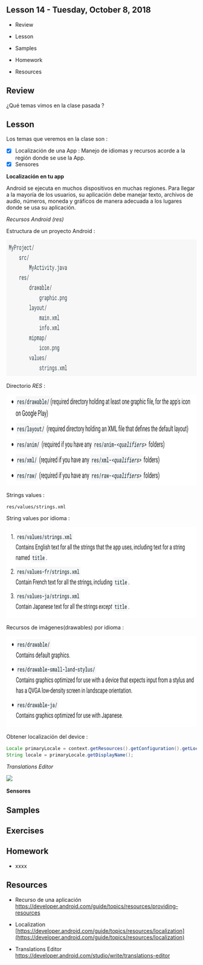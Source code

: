 ## Lesson 14 - Tuesday, October 8, 2018

- Review

- Lesson

- Samples

- Homework

- Resources

## Review

¿Qué temas vimos en la clase pasada ?

## Lesson

Los temas que veremos en la clase son :

- [x] Localización de una App : Manejo de idiomas y recursos acorde a la región donde se use la App.
- [x] Sensores 

**Localización en tu app**

Android se ejecuta en muchos dispositivos en muchas regiones. Para llegar a la mayoría de los usuarios, su aplicación debe manejar texto, archivos de audio, números, moneda y gráficos de manera adecuada a los lugares donde se usa su aplicación.

*Recursos Android (res)*

Estructura de un proyecto Android :

<img src="https://raw.githubusercontent.com/learning-android-pe/training-resources/master/localization/android_project_structure.png" height="360" />

Directorio *RES* :

<img src="https://raw.githubusercontent.com/learning-android-pe/training-resources/master/localization/android_res.png" height="240" />

Strings values :

```xml
res/values/strings.xml
```
String values por idioma :

<img src="https://raw.githubusercontent.com/learning-android-pe/training-resources/master/localization/android_res_language.png" height="240" />


Recursos de imágenes(drawables) por idioma :

<img src="https://raw.githubusercontent.com/learning-android-pe/training-resources/master/localization/android_res_drawable.png" height="240" />

Obtener localización del device :
```java
Locale primaryLocale = context.getResources().getConfiguration().getLocales().get(0);
String locale = primaryLocale.getDisplayName();
```
*Translations Editor*

<img src="https://developer.android.com/studio/images/write/translations-editor-basic_2x.png"/>

**Sensores**

## Samples

## Exercises

## Homework
- xxxx

## Resources 

- Recurso de una aplicación https://developer.android.com/guide/topics/resources/providing-resources

- Localization [https://developer.android.com/guide/topics/resources/localization](https://developer.android.com/guide/topics/resources/localization)

- Translations Editor https://developer.android.com/studio/write/translations-editor





